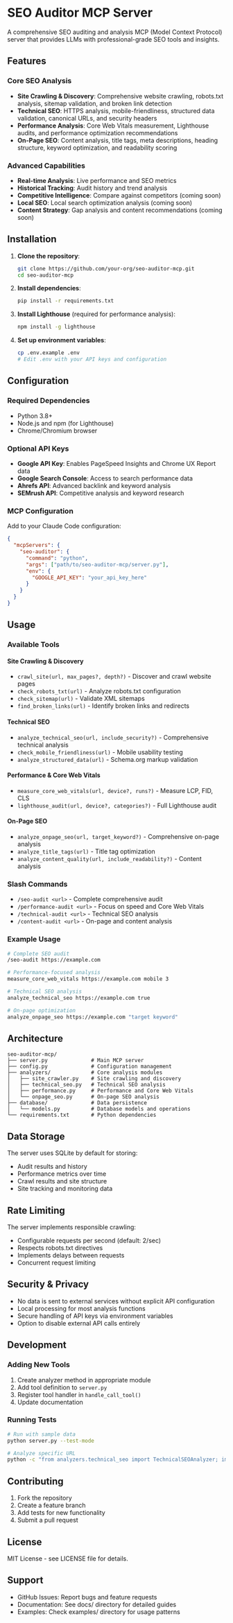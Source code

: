 # SEO Auditor MCP Server

A comprehensive SEO auditing and analysis MCP (Model Context Protocol) server that provides LLMs with professional-grade SEO tools and insights.

## Features

### Core SEO Analysis
- **Site Crawling & Discovery**: Comprehensive website crawling, robots.txt analysis, sitemap validation, and broken link detection
- **Technical SEO**: HTTPS analysis, mobile-friendliness, structured data validation, canonical URLs, and security headers
- **Performance Analysis**: Core Web Vitals measurement, Lighthouse audits, and performance optimization recommendations
- **On-Page SEO**: Content analysis, title tags, meta descriptions, heading structure, keyword optimization, and readability scoring

### Advanced Capabilities
- **Real-time Analysis**: Live performance and SEO metrics
- **Historical Tracking**: Audit history and trend analysis
- **Competitive Intelligence**: Compare against competitors (coming soon)
- **Local SEO**: Local search optimization analysis (coming soon)
- **Content Strategy**: Gap analysis and content recommendations (coming soon)

## Installation

1. **Clone the repository**:
   ```bash
   git clone https://github.com/your-org/seo-auditor-mcp.git
   cd seo-auditor-mcp
   ```

2. **Install dependencies**:
   ```bash
   pip install -r requirements.txt
   ```

3. **Install Lighthouse** (required for performance analysis):
   ```bash
   npm install -g lighthouse
   ```

4. **Set up environment variables**:
   ```bash
   cp .env.example .env
   # Edit .env with your API keys and configuration
   ```

## Configuration

### Required Dependencies
- Python 3.8+
- Node.js and npm (for Lighthouse)
- Chrome/Chromium browser

### Optional API Keys
- **Google API Key**: Enables PageSpeed Insights and Chrome UX Report data
- **Google Search Console**: Access to search performance data
- **Ahrefs API**: Advanced backlink and keyword analysis
- **SEMrush API**: Competitive analysis and keyword research

### MCP Configuration

Add to your Claude Code configuration:

```json
{
  "mcpServers": {
    "seo-auditor": {
      "command": "python",
      "args": ["path/to/seo-auditor-mcp/server.py"],
      "env": {
        "GOOGLE_API_KEY": "your_api_key_here"
      }
    }
  }
}
```

## Usage

### Available Tools

#### Site Crawling & Discovery
- `crawl_site(url, max_pages?, depth?)` - Discover and crawl website pages
- `check_robots_txt(url)` - Analyze robots.txt configuration
- `check_sitemap(url)` - Validate XML sitemaps
- `find_broken_links(url)` - Identify broken links and redirects

#### Technical SEO
- `analyze_technical_seo(url, include_security?)` - Comprehensive technical analysis
- `check_mobile_friendliness(url)` - Mobile usability testing
- `analyze_structured_data(url)` - Schema.org markup validation

#### Performance & Core Web Vitals
- `measure_core_web_vitals(url, device?, runs?)` - Measure LCP, FID, CLS
- `lighthouse_audit(url, device?, categories?)` - Full Lighthouse audit

#### On-Page SEO
- `analyze_onpage_seo(url, target_keyword?)` - Comprehensive on-page analysis
- `analyze_title_tags(url)` - Title tag optimization
- `analyze_content_quality(url, include_readability?)` - Content analysis

### Slash Commands
- `/seo-audit <url>` - Complete comprehensive audit
- `/performance-audit <url>` - Focus on speed and Core Web Vitals
- `/technical-audit <url>` - Technical SEO analysis
- `/content-audit <url>` - On-page and content analysis

### Example Usage

```bash
# Complete SEO audit
/seo-audit https://example.com

# Performance-focused analysis
measure_core_web_vitals https://example.com mobile 3

# Technical SEO analysis
analyze_technical_seo https://example.com true

# On-page optimization
analyze_onpage_seo https://example.com "target keyword"
```

## Architecture

```
seo-auditor-mcp/
├── server.py              # Main MCP server
├── config.py              # Configuration management
├── analyzers/             # Core analysis modules
│   ├── site_crawler.py    # Site crawling and discovery
│   ├── technical_seo.py   # Technical SEO analysis
│   ├── performance.py     # Performance and Core Web Vitals
│   └── onpage_seo.py      # On-page SEO analysis
├── database/              # Data persistence
│   └── models.py          # Database models and operations
└── requirements.txt       # Python dependencies
```

## Data Storage

The server uses SQLite by default for storing:
- Audit results and history
- Performance metrics over time
- Crawl results and site structure
- Site tracking and monitoring data

## Rate Limiting

The server implements responsible crawling:
- Configurable requests per second (default: 2/sec)
- Respects robots.txt directives
- Implements delays between requests
- Concurrent request limiting

## Security & Privacy

- No data is sent to external services without explicit API configuration
- Local processing for most analysis functions
- Secure handling of API keys via environment variables
- Option to disable external API calls entirely

## Development

### Adding New Tools

1. Create analyzer method in appropriate module
2. Add tool definition to `server.py`
3. Register tool handler in `handle_call_tool()`
4. Update documentation

### Running Tests

```bash
# Run with sample data
python server.py --test-mode

# Analyze specific URL
python -c "from analyzers.technical_seo import TechnicalSEOAnalyzer; import asyncio; print(asyncio.run(TechnicalSEOAnalyzer().analyze_technical_seo('https://example.com')))"
```

## Contributing

1. Fork the repository
2. Create a feature branch
3. Add tests for new functionality
4. Submit a pull request

## License

MIT License - see LICENSE file for details.

## Support

- GitHub Issues: Report bugs and feature requests
- Documentation: See docs/ directory for detailed guides
- Examples: Check examples/ directory for usage patterns